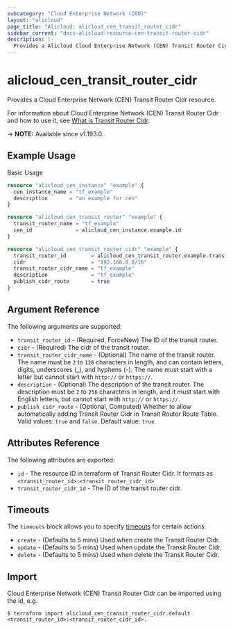 ```yaml
---
subcategory: "Cloud Enterprise Network (CEN)"
layout: "alicloud"
page_title: "Alicloud: alicloud_cen_transit_router_cidr"
sidebar_current: "docs-alicloud-resource-cen-transit-router-cidr"
description: |-
  Provides a Alicloud Cloud Enterprise Network (CEN) Transit Router Cidr resource.
---
```


# alicloud_cen_transit_router_cidr

Provides a Cloud Enterprise Network (CEN) Transit Router Cidr resource.

For information about Cloud Enterprise Network (CEN) Transit Router Cidr and how to use it, see [What is Transit Router Cidr](https://www.alibabacloud.com/help/en/cloud-enterprise-network/latest/createtransitroutercidr).

-> **NOTE:** Available since v1.193.0.

## Example Usage

Basic Usage

```terraform
resource "alicloud_cen_instance" "example" {
  cen_instance_name = "tf_example"
  description       = "an example for cen"
}

resource "alicloud_cen_transit_router" "example" {
  transit_router_name = "tf_example"
  cen_id              = alicloud_cen_instance.example.id
}

resource "alicloud_cen_transit_router_cidr" "example" {
  transit_router_id        = alicloud_cen_transit_router.example.transit_router_id
  cidr                     = "192.168.0.0/16"
  transit_router_cidr_name = "tf_example"
  description              = "tf_example"
  publish_cidr_route       = true
}
```

## Argument Reference

The following arguments are supported:

* `transit_router_id` - (Required, ForceNew) The ID of the transit router.
* `cidr` - (Required) The cidr of the transit router.
* `transit_router_cidr_name` - (Optional) The name of the transit router. The name must be `2` to `128` characters in length, and can contain letters, digits, underscores (_), and hyphens (-). The name must start with a letter but cannot start with `http://` or `https://`.
* `description` - (Optional) The description of the transit router. The description must be `2` to `256` characters in length, and it must start with English letters, but cannot start with `http://` or `https://`.
* `publish_cidr_route` - (Optional, Computed) Whether to allow automatically adding Transit Router Cidr in Transit Router Route Table. Valid values: `true` and `false`. Default value: `true`.

## Attributes Reference

The following attributes are exported:

* `id` - The resource ID in terraform of Transit Router Cidr. It formats as `<transit_router_id>:<transit_router_cidr_id>`
* `transit_router_cidr_id` - The ID of the transit router cidr.

## Timeouts

The `timeouts` block allows you to specify [timeouts](https://www.terraform.io/docs/configuration-0-11/resources.html#timeouts) for certain actions:

* `create` - (Defaults to 5 mins) Used when create the Transit Router Cidr.
* `update` - (Defaults to 5 mins) Used when update the Transit Router Cidr.
* `delete` - (Defaults to 5 mins) Used when delete the Transit Router Cidr.

## Import

Cloud Enterprise Network (CEN) Transit Router Cidr can be imported using the id, e.g.

```shell
$ terraform import alicloud_cen_transit_router_cidr.default <transit_router_id>:<transit_router_cidr_id>.
```
